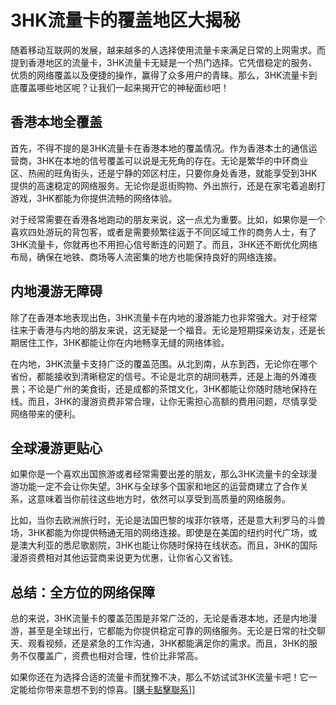 # 3HK流量卡的覆盖地区大揭秘

随着移动互联网的发展，越来越多的人选择使用流量卡来满足日常的上网需求。而提到香港地区的流量卡，3HK流量卡无疑是一个热门选择。它凭借稳定的服务、优质的网络覆盖以及便捷的操作，赢得了众多用户的青睐。那么，3HK流量卡到底覆盖哪些地区呢？让我们一起来揭开它的神秘面纱吧！

## 香港本地全覆盖

首先，不得不提的是3HK流量卡在香港本地的覆盖情况。作为香港本土的通信运营商，3HK在本地的信号覆盖可以说是无死角的存在。无论是繁华的中环商业区、热闹的旺角街头，还是宁静的郊区村庄，只要你身处香港，就能享受到3HK提供的高速稳定的网络服务。无论你是逛街购物、外出旅行，还是在家宅着追剧打游戏，3HK都能为你提供流畅的网络体验。

对于经常需要在香港各地跑动的朋友来说，这一点尤为重要。比如，如果你是一个喜欢四处游玩的背包客，或者是需要频繁往返于不同区域工作的商务人士，有了3HK流量卡，你就再也不用担心信号断连的问题了。而且，3HK还不断优化网络布局，确保在地铁、商场等人流密集的地方也能保持良好的网络连接。

## 内地漫游无障碍

除了在香港本地表现出色，3HK流量卡在内地的漫游能力也非常强大。对于经常往来于香港与内地的朋友来说，这无疑是一个福音。无论是短期探亲访友，还是长期居住工作，3HK都能让你在内地畅享无缝的网络体验。

在内地，3HK流量卡支持广泛的覆盖范围。从北到南，从东到西，无论你在哪个省份，都能接收到清晰稳定的信号。不论是北京的胡同巷弄，还是上海的外滩夜景；不论是广州的美食街，还是成都的茶馆文化，3HK都能让你随时随地保持在线。而且，3HK的漫游资费非常合理，让你无需担心高额的费用问题，尽情享受网络带来的便利。

## 全球漫游更贴心

如果你是一个喜欢出国旅游或者经常需要出差的朋友，那么3HK流量卡的全球漫游功能一定不会让你失望。3HK与全球多个国家和地区的运营商建立了合作关系，这意味着当你前往这些地方时，依然可以享受到高质量的网络服务。

比如，当你去欧洲旅行时，无论是法国巴黎的埃菲尔铁塔，还是意大利罗马的斗兽场，3HK都能为你提供畅通无阻的网络连接。即使是在美国的纽约时代广场，或是澳大利亚的悉尼歌剧院，3HK也能让你随时保持在线状态。而且，3HK的国际漫游资费相对其他运营商来说更为优惠，让你省心又省钱。

## 总结：全方位的网络保障

总的来说，3HK流量卡的覆盖范围是非常广泛的，无论是香港本地，还是内地漫游，甚至是全球出行，它都能为你提供稳定可靠的网络服务。无论是日常的社交聊天、观看视频，还是紧急的工作沟通，3HK都能满足你的需求。而且，3HK的服务不仅覆盖广，资费也相对合理，性价比非常高。

如果你还在为选择合适的流量卡而犹豫不决，那么不妨试试3HK流量卡吧！它一定能给你带来意想不到的惊喜。[[購卡點擊聯系](https://t.me/s/esim1088)]]